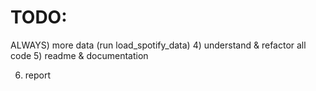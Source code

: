 # TODO:
ALWAYS) more data (run load_spotify_data)
4) understand & refactor all code
5) readme & documentation

6) report